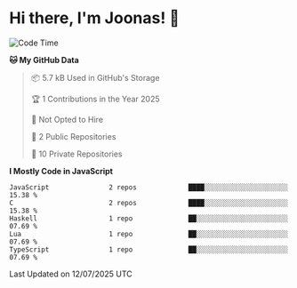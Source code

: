 <!--<a href="https://github.com/anuraghazra/github-readme-stats">
  <img align="center" height=200 src="https://readme-stats-git-main-joonas45s-projects.vercel.app/api?username=Joonas45&hide=stars&show_icons=true&theme=monokai" />
</a>
<a href="">
  <img align="center" width=300 src="https://readme-stats-git-main-joonas45s-projects.vercel.app/api/top-langs?username=Joonas45&theme=monokai&layout=compact" />
</a>-->
<!--
<a href="">
  <img align="center" height=125 width=600 src="https://readme-stats-git-main-joonas45s-projects.vercel.app/api/wakatime?username=Joonas45&theme=monokai&layout=compact" />
</a>
-->

# Hi there, I'm Joonas! :wave:


<!--START_SECTION:waka-->
![Code Time](http://img.shields.io/badge/Code%20Time-358%20hrs%2052%20mins-blue)

**🐱 My GitHub Data** 

> 📦 5.7 kB Used in GitHub's Storage 
 > 
> 🏆 1 Contributions in the Year 2025
 > 
> 🚫 Not Opted to Hire
 > 
> 📜 2 Public Repositories 
 > 
> 🔑 10 Private Repositories 
 > 
**I Mostly Code in JavaScript** 

```text
JavaScript               2 repos             ████░░░░░░░░░░░░░░░░░░░░░   15.38 % 
C                        2 repos             ████░░░░░░░░░░░░░░░░░░░░░   15.38 % 
Haskell                  1 repo              ██░░░░░░░░░░░░░░░░░░░░░░░   07.69 % 
Lua                      1 repo              ██░░░░░░░░░░░░░░░░░░░░░░░   07.69 % 
TypeScript               1 repo              ██░░░░░░░░░░░░░░░░░░░░░░░   07.69 % 
```




 Last Updated on 12/07/2025 UTC
<!--END_SECTION:waka-->
